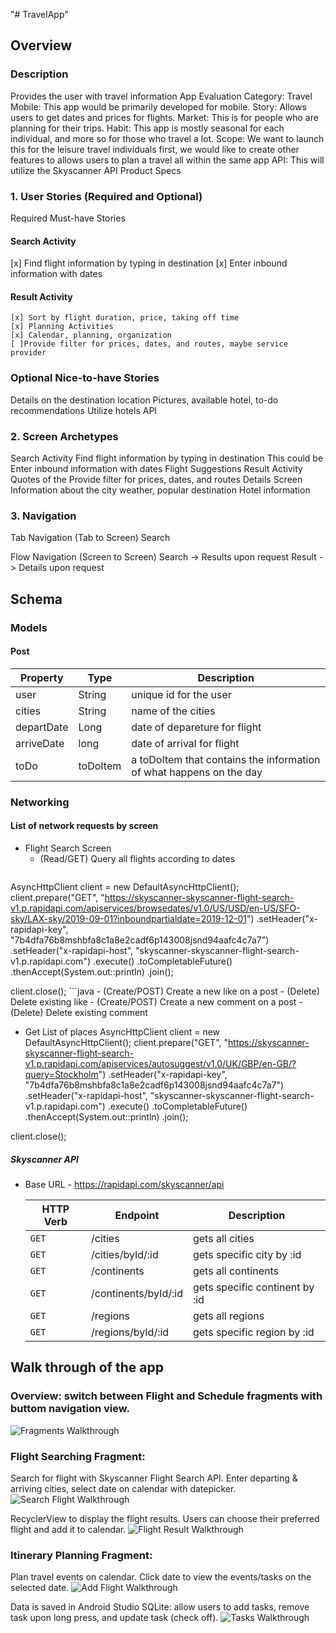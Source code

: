 "# TravelApp" 

## Overview
### Description
Provides the user with travel information
App Evaluation
Category: Travel
Mobile: This app would be primarily developed for mobile.
Story: Allows users to get dates and prices for flights. 
Market: This is for people who are planning for their trips.
Habit: This app is mostly seasonal for each individual, and more so for those who travel a lot. 
Scope: We want to launch this for the leisure travel individuals first, we would like to create other features to allows users to plan a travel all within the same app
API: This will utilize the Skyscanner API
Product Specs
### 1. User Stories (Required and Optional)
Required Must-have Stories

#### Search Activity
[x] Find flight information by typing in destination
[x] Enter inbound information with dates

 
#### Result Activity
	
	[x] Sort by flight duration, price, taking off time
	[x] Planning Activities
	[x] Calendar, planning, organization 
	[ ]Provide filter for prices, dates, and routes, maybe service provider
 
### Optional Nice-to-have Stories
Details on the destination location
Pictures, available hotel, to-do recommendations
Utilize hotels API

### 2. Screen Archetypes
Search Activity
Find flight information by typing in destination
This could be 
Enter inbound information with dates
Flight Suggestions
Result Activity
Quotes of the 
Provide filter for prices, dates, and routes
Details Screen
Information about the city weather, popular destination
Hotel information

### 3. Navigation
Tab Navigation (Tab to Screen)
Search
 
Flow Navigation (Screen to Screen)
Search -> Results upon request
Result -> Details upon request

## Schema 
### Models
#### Post

   | Property      | Type     | Description |
   | ------------- | -------- | ------------|
   | user          | String   | unique id for the user|   
   | cities        | String   | name of the cities |
   | departDate    | Long     | date of depareture for flight  |
   | arriveDate    | long     | date of arrival for flight   |
   | toDo          | toDoItem | a toDoItem that contains the information of what happens on the day   |

### Networking
#### List of network requests by screen
   - Flight Search Screen
      - (Read/GET) Query all flights according to dates 
         ```java
AsyncHttpClient client = new DefaultAsyncHttpClient();
client.prepare("GET", "https://skyscanner-skyscanner-flight-search-v1.p.rapidapi.com/apiservices/browsedates/v1.0/US/USD/en-US/SFO-sky/LAX-sky/2019-09-01?inboundpartialdate=2019-12-01")
	.setHeader("x-rapidapi-key", "7b4dfa76b8mshbfa8c1a8e2cadf6p143008jsnd94aafc4c7a7")
	.setHeader("x-rapidapi-host", "skyscanner-skyscanner-flight-search-v1.p.rapidapi.com")
	.execute()
	.toCompletableFuture()
	.thenAccept(System.out::println)
	.join();

client.close();
         ```java
      - (Create/POST) Create a new like on a post
      - (Delete) Delete existing like
      - (Create/POST) Create a new comment on a post
      - (Delete) Delete existing comment
   - Get List of places
   AsyncHttpClient client = new DefaultAsyncHttpClient();
client.prepare("GET", "https://skyscanner-skyscanner-flight-search-v1.p.rapidapi.com/apiservices/autosuggest/v1.0/UK/GBP/en-GB/?query=Stockholm")
	.setHeader("x-rapidapi-key", "7b4dfa76b8mshbfa8c1a8e2cadf6p143008jsnd94aafc4c7a7")
	.setHeader("x-rapidapi-host", "skyscanner-skyscanner-flight-search-v1.p.rapidapi.com")
	.execute()
	.toCompletableFuture()
	.thenAccept(System.out::println)
	.join();

client.close();


##### Skyscanner API
- Base URL - https://rapidapi.com/skyscanner/api

   HTTP Verb | Endpoint | Description
   ----------|----------|------------
    `GET`    | /cities | gets all cities
    `GET`    | /cities/byId/:id | gets specific city by :id
    `GET`    | /continents | gets all continents
    `GET`    | /continents/byId/:id | gets specific continent by :id
    `GET`    | /regions | gets all regions
    `GET`    | /regions/byId/:id | gets specific region by :id
    
    
## Walk through of the app
 
### Overview: switch between Flight and Schedule fragments with buttom navigation view.
<img src='https://github.com/Freebee2day/TravelApp/blob/main/TravelApp_Fragments.gif' title='Fragments Walkthrough' width='' alt='Fragments Walkthrough' />
    
### Flight Searching Fragment: 
Search for flight with Skyscanner Flight Search API.
Enter departing & arriving cities, select date on calendar with datepicker.
<img src='https://github.com/Freebee2day/TravelApp/blob/main/TravelApp_Flight_Search.gif' title='Search Flight Walkthrough' width='' alt='Search Flight Walkthrough' />	
	
RecyclerView to display the flight results. Users can choose their preferred flight and add it to calendar.
<img src='https://github.com/Freebee2day/TravelApp/blob/main/TravelApp_Flight_Result.gif' title='Flight Result Walkthrough' width='' alt='Flight Result Walkthrough' />
    
### Itinerary Planning Fragment:
Plan travel events on calendar.  Click date to view the events/tasks on the selected date.
<img src='https://github.com/Freebee2day/TravelApp/blob/main/TravelApp_Flight_Added.gif' title='Add Flight Walkthrough' width='' alt='Add Flight Walkthrough' />

Data is saved in Android Studio SQLite: allow users to add tasks, remove task upon long press, and update task (check off).
<img src='https://github.com/Freebee2day/TravelApp/blob/main/TravelApp_Calendar_Tasks.gif' title='Tasks Walkthrough' width='' alt='Tasks Walkthrough' />


